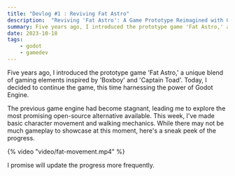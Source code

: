 ```yaml
---
title: "Devlog #1 : Reviving Fat Astro"
description:  "Reviving 'Fat Astro': A Game Prototype Reimagined with Godot Engine"
summary: Five years ago, I introduced the prototype game 'Fat Astro,' a unique blend of gaming elements inspired by 'Boxboy' and 'Captain Toad'. 
date: 2023-10-18
tags:
    - godot
    - gamedev
---
```


Five years ago, I introduced the prototype game 'Fat Astro,' a unique blend of gaming elements inspired by 'Boxboy' and 'Captain Toad'. Today, I decided to continue the game, this time harnessing the power of Godot Engine.

The previous game engine had become stagnant, leading me to explore the most promising open-source alternative available. This week, I've made basic character movement and walking mechanics. While there may not be much gameplay to showcase at this moment, here's a sneak peek of the progress.

{% video "video/fat-movement.mp4" %}

I promise will update the progress more frequently.